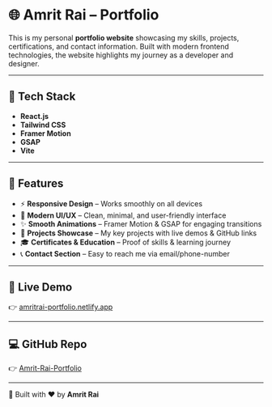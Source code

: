 # 🌐 Amrit Rai – Portfolio  

This is my personal **portfolio website** showcasing my skills, projects, certifications, and contact information. Built with modern frontend technologies, the website highlights my journey as a developer and designer.  

---

## 🚀 Tech Stack  
- **React.js**  
- **Tailwind CSS**  
- **Framer Motion**  
- **GSAP**  
- **Vite**  

---

## 📌 Features  
- ⚡ **Responsive Design** – Works smoothly on all devices  
- 🎨 **Modern UI/UX** – Clean, minimal, and user-friendly interface  
- ✨ **Smooth Animations** – Framer Motion & GSAP for engaging transitions  
- 📂 **Projects Showcase** – My key projects with live demos & GitHub links  
- 🎓 **Certificates & Education** – Proof of skills & learning journey  
- 📞 **Contact Section** – Easy to reach me via email/phone-number

---

## 🔗 Live Demo  
👉 [amritrai-portfolio.netlify.app](https://amritrai-portfolio.netlify.app/)  

---

## 💻 GitHub Repo  
👉 [Amrit-Rai-Portfolio](https://github.com/amritrai404/Amrit-Rai-Portfolio)  

---

🔹 Built with ❤️ by **Amrit Rai**
